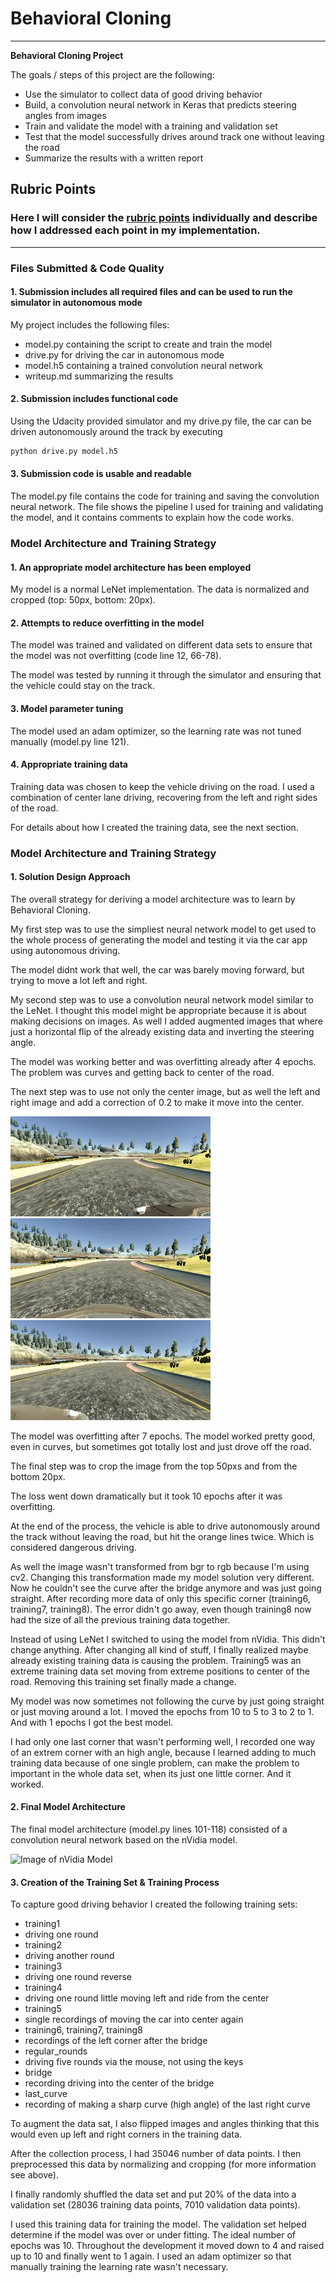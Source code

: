 # **Behavioral Cloning**
---

**Behavioral Cloning Project**

The goals / steps of this project are the following:
* Use the simulator to collect data of good driving behavior
* Build, a convolution neural network in Keras that predicts steering angles from images
* Train and validate the model with a training and validation set
* Test that the model successfully drives around track one without leaving the road
* Summarize the results with a written report

[//]: # (Image References)

[image1]: ./writeup_imgs/left.jpg "Left camera of the car"
[image2]: ./writeup_imgs/center.jpg "Center camera of the car"
[image3]: ./writeup_imgs/right.jpg "Right camera of the car"
[image4]: ./examples/placeholder_small.png "Recovery Image"
[image5]: ./examples/placeholder_small.png "Recovery Image"
[image6]: ./examples/placeholder_small.png "Normal Image"
[image7]: ./examples/placeholder_small.png "Flipped Image"

## Rubric Points
### Here I will consider the [rubric points](https://review.udacity.com/#!/rubrics/432/view) individually and describe how I addressed each point in my implementation.  

---
### Files Submitted & Code Quality

#### 1. Submission includes all required files and can be used to run the simulator in autonomous mode

My project includes the following files:
* model.py containing the script to create and train the model
* drive.py for driving the car in autonomous mode
* model.h5 containing a trained convolution neural network
* writeup.md summarizing the results

#### 2. Submission includes functional code
Using the Udacity provided simulator and my drive.py file, the car can be driven autonomously around the track by executing
```sh
python drive.py model.h5
```

#### 3. Submission code is usable and readable

The model.py file contains the code for training and saving the convolution neural network. The file shows the pipeline I used for training and validating the model, and it contains comments to explain how the code works.

### Model Architecture and Training Strategy

#### 1. An appropriate model architecture has been employed

My model is a normal LeNet implementation.
The data is normalized and cropped (top: 50px, bottom: 20px).

#### 2. Attempts to reduce overfitting in the model

The model was trained and validated on different data sets to ensure that the model was not overfitting (code line 12, 66-78).


The model was tested by running it through the simulator and ensuring that the vehicle could stay on the track.

#### 3. Model parameter tuning

The model used an adam optimizer, so the learning rate was not tuned manually (model.py line 121).

#### 4. Appropriate training data

Training data was chosen to keep the vehicle driving on the road. I used a combination of center lane driving, recovering from the left and right sides of the road.

For details about how I created the training data, see the next section.

### Model Architecture and Training Strategy

#### 1. Solution Design Approach

The overall strategy for deriving a model architecture was to learn by Behavioral Cloning.

My first step was to use the simpliest neural network model to get used to the whole process of generating the model and testing it via the car app using autonomous driving.

The model didnt work that well, the car was barely moving forward, but trying to move a lot left and right.

My second step was to use a convolution neural network model similar to the LeNet. I thought this model might be appropriate because it is about making decisions on images.
As well I added augmented images that where just a horizontal flip of the already existing data and inverting the steering angle.

The model was working better and was overfitting already after 4 epochs. The problem was curves and getting back to center of the road.

The next step was to use not only the center image, but as well the left and right image and add a correction of 0.2 to make it move into the center.

![Left camera of image][image1]
![Center camera of image][image2]
![Right camera of image][image3]

The model was overfitting after 7 epochs. The model worked pretty good, even in curves, but sometimes got totally lost and just drove off the road.

The final step was to crop the image from the top 50pxs and from the bottom 20px.

The loss went down dramatically but it took 10 epochs after it was overfitting.

At the end of the process, the vehicle is able to drive autonomously around the track without leaving the road, but hit the orange lines twice. Which is considered dangerous driving.

As well the image wasn't transformed from bgr to rgb because I'm using cv2. Changing this transformation made my model solution very different. Now he couldn't see the curve after the bridge anymore and was just going straight. After recording more data of only this specific corner (training6, training7, training8). The error didn't go away, even though training8 now had the size of all the previous training data together.

Instead of using LeNet I switched to using the model from nVidia. This didn't change anything. After changing all kind of stuff, I finally realized maybe already existing training data is causing the problem. Training5 was an extreme training data set moving from extreme positions to center of the road. Removing this training set finally made a change.

My model was now sometimes not following the curve by just going straight or just moving around a lot. I moved the epochs from 10 to 5 to 3 to 2 to 1. And with 1 epochs I got the best model.

I had only one last corner that wasn't performing well, I recorded one way of an extrem corner with an high angle, because I learned adding to much training data because of one single problem, can make the problem to important in the whole data set, when its just one little corner. And it worked.

#### 2. Final Model Architecture

The final model architecture (model.py lines 101-118) consisted of a convolution neural network based on the nVidia model.

![Image of nVidia Model](https://devblogs.nvidia.com/parallelforall/wp-content/uploads/2016/08/cnn-architecture.png)

#### 3. Creation of the Training Set & Training Process

To capture good driving behavior I created the following training sets:

- training1
 - driving one round
- training2
 - driving another round
- training3
 - driving one round reverse
- training4
 - driving one round little moving left and ride from the center
- training5
 - single recordings of moving the car into center again
- training6, training7, training8
 - recordings of the left corner after the bridge
- regular_rounds
 - driving five rounds via the mouse, not using the keys
- bridge
 - recording driving into the center of the bridge
- last_curve
 - recording of making a sharp curve (high angle) of the last right curve

To augment the data sat, I also flipped images and angles thinking that this would even up left and right corners in the training data.

After the collection process, I had 35046 number of data points. I then preprocessed this data by normalizing and cropping (for more information see above).

I finally randomly shuffled the data set and put 20% of the data into a validation set (28036 training data points, 7010 validation data points).

I used this training data for training the model. The validation set helped determine if the model was over or under fitting. The ideal number of epochs was 10. Throughout the development it moved down to 4 and raised up to 10 and finally went to 1 again. I used an adam optimizer so that manually training the learning rate wasn't necessary.
